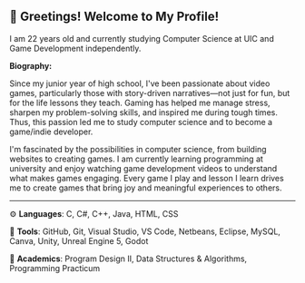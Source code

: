## 👋 Greetings! Welcome to My Profile!
I am 22 years old and currently studying Computer Science at UIC and Game Development independently. 

**Biography:**

Since my junior year of high school, I've been passionate about video games, particularly those with story-driven narratives—not just for fun, but for the life lessons they teach. Gaming has helped me manage stress, sharpen my problem-solving skills, and inspired me during tough times. Thus, this passion led me to study computer science and to become a game/indie developer.

I'm fascinated by the possibilities in computer science, from building websites to creating games. I am currently learning programming at university and enjoy watching game development videos to understand what makes games engaging. Every game I play and lesson I learn drives me to create games that bring joy and meaningful experiences to others.

-----------------------------------------------------------------------------------------------------------------------------------------------------------------------------------------------------------------------
⚙️ **Languages**: C, C#, C++, Java, HTML, CSS

🧰 **Tools**: GitHub, Git, Visual Studio, VS Code, Netbeans, Eclipse, MySQL, Canva, Unity, Unreal Engine 5, Godot

📘 **Academics**: Program Design II, Data Structures & Algorithms, Programming Practicum
